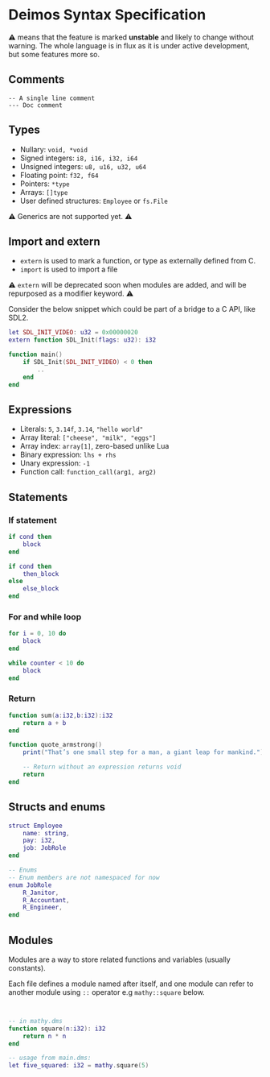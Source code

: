 # Deimos Syntax Specification
⚠️ means that the feature is marked __unstable__ and likely to change without warning.
The whole language is in flux as it is under active development, but some features more so.

## Comments
```
-- A single line comment
--- Doc comment
```

## Types
- Nullary: `void, *void`
- Signed integers: `i8, i16, i32, i64`
- Unsigned integers: `u8, u16, u32, u64`
- Floating point: `f32, f64`
- Pointers: `*type`
- Arrays: `[]type`
- User defined structures: `Employee` or `fs.File`

⚠️ Generics are not supported yet. ⚠️

## Import and extern
- `extern` is used to mark a function, or type as externally defined from C.
- `import` is used to import a file

⚠️ `extern` will be deprecated soon when modules are added, and will be repurposed as a modifier keyword. ⚠️

Consider the below snippet which could be part of a bridge to a C API, like SDL2.
```lua
let SDL_INIT_VIDEO: u32 = 0x00000020
extern function SDL_Init(flags: u32): i32

function main()
    if SDL_Init(SDL_INIT_VIDEO) < 0 then
        ..
    end
end
```

## Expressions
- Literals: `5`, `3.14f`, `3.14`, `"hello world"`
- Array literal: `["cheese", "milk", "eggs"]`
- Array index: `array[1]`, zero-based unlike Lua
- Binary expression: `lhs + rhs`
- Unary expression: `-1`
- Function call: `function_call(arg1, arg2)`

## Statements

### If statement
```lua
if cond then
    block
end

if cond then
    then_block
else
    else_block
end
```

### For and while loop
```lua
for i = 0, 10 do
    block
end

while counter < 10 do
    block
end
```

### Return
```lua
function sum(a:i32,b:i32):i32
    return a + b
end

function quote_armstrong()
    print("That’s one small step for a man, a giant leap for mankind.")

    -- Return without an expression returns void
    return
end
```

## Structs and enums
```lua
struct Employee
    name: string,
    pay: i32,
    job: JobRole
end

-- Enums
-- Enum members are not namespaced for now
enum JobRole
    R_Janitor,
    R_Accountant,
    R_Engineer,
end
```

## Modules
Modules are a way to store related functions and variables (usually constants).

Each file defines a module named after itself, and one module can refer to another module using `::` operator e.g `mathy::square` below.

```lua


-- in mathy.dms
function square(n:i32): i32
    return n * n
end

-- usage from main.dms:
let five_squared: i32 = mathy.square(5)
```
